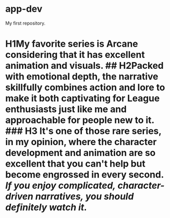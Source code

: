 # app-dev
My first repository.
# H1My favorite series is **Arcane** considering that it has excellent animation and visuals. ## H2Packed with emotional depth, the narrative skillfully combines action and lore to make it both captivating for League enthusiasts just like me and approachable for people new to it. ### H3 It's one of those rare series, in my opinion, where the character development and animation are so excellent that you can't help but become engrossed in every second. *If you enjoy complicated, character-driven narratives, you should definitely watch it.*

